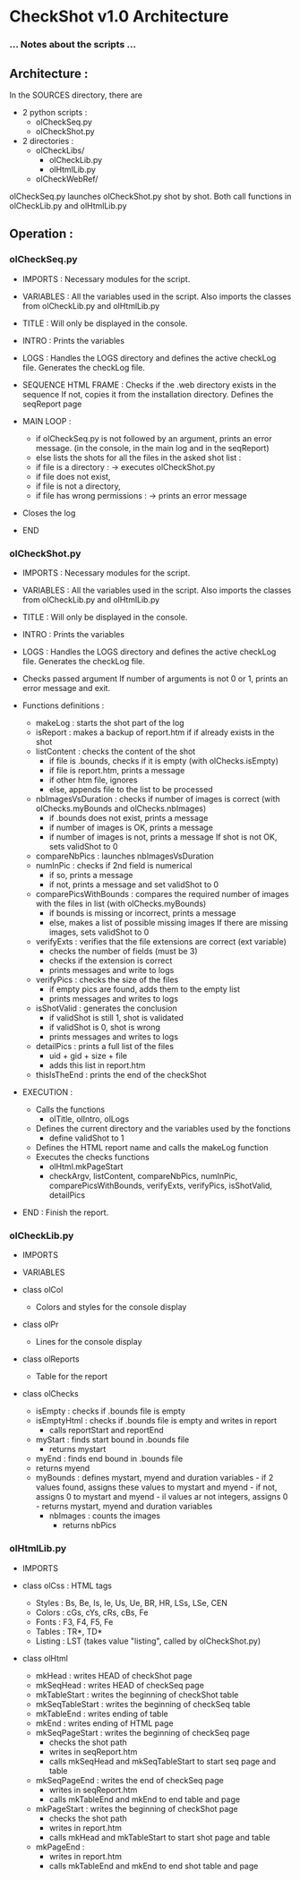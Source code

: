 # CheckShot v1.0 Architecture
### ... Notes about the scripts ... ###

## Architecture :

In the SOURCES directory, there are 
- 2 python scripts :
	* olCheckSeq.py
	* olCheckShot.py
- 2 directories :
	* olCheckLibs/
		* olCheckLib.py
		* olHtmlLib.py
	* olCheckWebRef/

olCheckSeq.py launches olCheckShot.py shot by shot.
Both call functions in olCheckLib.py and olHtmlLib.py


## Operation :

### olCheckSeq.py

- IMPORTS : Necessary modules for the script.

- VARIABLES : All the variables used in the script.
  Also imports the classes from olCheckLib.py and olHtmlLib.py

- TITLE : Will only be displayed in the console.

- INTRO : Prints the variables

- LOGS : Handles the LOGS directory and defines the active checkLog file.
  Generates the checkLog file.

- SEQUENCE HTML FRAME :
  Checks if the .web directory exists in the sequence
  If not, copies it from the installation directory.
  Defines the seqReport page

- MAIN LOOP :
  * if olCheckSeq.py is not followed by an argument, prints an error message.
  (in the console, in the main log and in the seqReport)
  * else lists the shots
  for all the files in the asked shot list :
  - if file is a directory :
    -> executes olCheckShot.py
  - if file does not exist,
  - if file is not a directory,
  - if file has wrong permissions :
  	-> prints an error message

- Closes the log

- END


### olCheckShot.py

- IMPORTS : Necessary modules for the script.

- VARIABLES : All the variables used in the script.
  Also imports the classes from olCheckLib.py and olHtmlLib.py

- TITLE : Will only be displayed in the console.

- INTRO : Prints the variables

- LOGS : Handles the LOGS directory and defines the active checkLog file.
  Generates the checkLog file.

- Checks passed argument
  If number of arguments is not 0 or 1, prints an error message and exit.

- Functions definitions :
	* makeLog : starts the shot part of the log
	* isReport : makes a backup of report.htm if if already exists in the shot
	* listContent : checks the content of the shot
	  - if file is .bounds, checks if it is empty (with olChecks.isEmpty)
	  - if file is report.htm, prints a message
	  - if other htm file, ignores
	  - else, appends file to the list to be processed
	* nbImagesVsDuration : checks if number of images is correct
	  (with olChecks.myBounds and olChecks.nbImages)
	  - if .bounds does not exist, prints a message
	  - if number of images is OK, prints a message
	  - if number of images is not, prints a message
	  If shot is not OK, sets validShot to 0
	* compareNbPics : launches nbImagesVsDuration
	* numInPic : checks if 2nd field is numerical
	  - if so, prints a message
	  - if not, prints a message and set validShot to 0
	* comparePicsWithBounds : compares the required number of images with the files in list
	  (with olChecks.myBounds)
	  - if bounds is missing or incorrect, prints a message
	  - else, makes a list of possible missing images
	  If there are missing images, sets validShot to 0
	* verifyExts : verifies that the file extensions are correct (ext variable)
	  - checks the number of fields (must be 3)
	  - checks if the extension is correct
	  - prints messages and write to logs
	* verifyPics : checks the size of the files
	  - if empty pics are found, adds them to the empty list
	  - prints messages and writes to logs
	* isShotValid : generates the conclusion
	  - if validShot is still 1, shot is validated
	  - if validShot is 0, shot is wrong	  
	  - prints messages and writes to logs
	* detailPics : prints a full list of the files
	  - uid + gid + size + file
	  - adds this list in report.htm
	* thisIsTheEnd : prints the end of the checkShot

- EXECUTION : 
	* Calls the functions
	  - olTitle, olIntro, olLogs
	* Defines the current directory and the variables used by the fonctions
	  - define validShot to 1
	* Defines the HTML report name and calls the makeLog function
	* Executes the checks functions
	  - olHtml.mkPageStart
	  - checkArgv, listContent, compareNbPics, numInPic, comparePicsWithBounds,
	    verifyExts, verifyPics, isShotValid, detailPics

- END : Finish the report.


### olCheckLib.py

- IMPORTS

- VARIABLES

- class olCol
  * Colors and styles for the console display

- class olPr
  * Lines for the console display

- class olReports
  * Table for the report

- class olChecks
  * isEmpty : checks if .bounds file is empty
  * isEmptyHtml : checks if .bounds file is empty and writes in report
  	- calls reportStart and reportEnd
  * myStart : finds start bound in .bounds file
  	- returns mystart
  * myEnd : finds end bound in .bounds file
   - returns myend
  * myBounds : defines mystart, myend and duration variables
		- if 2 values found, assigns these values to mystart and myend
		- if not, assigns 0 to mystart and myend
		- il values ar not integers, assigns 0
		- returns mystart, myend and duration variables
	* nbImages : counts the images
		- returns nbPics


### olHtmlLib.py

- IMPORTS

- class olCss : HTML tags
	* Styles : Bs, Be, Is, Ie, Us, Ue, BR, HR, LSs, LSe, CEN
	* Colors : cGs, cYs, cRs, cBs, Fe
	* Fonts : F3, F4, F5, Fe
	* Tables : TR*, TD*
	* Listing : LST (takes value "listing", called by olCheckShot.py)

- class olHtml
	* mkHead : writes HEAD of checkShot page
	* mkSeqHead : writes HEAD of checkSeq page
	* mkTableStart : writes the beginning of checkShot table
	* mkSeqTableStart : writes the beginning of checkSeq table
	* mkTableEnd : writes ending of table
	* mkEnd : writes ending of HTML page
	* mkSeqPageStart : writes the beginning of checkSeq page
		- checks the shot path
		- writes in seqReport.htm
		- calls mkSeqHead and mkSeqTableStart to start seq page and table
	* mkSeqPageEnd : writes the end of checkSeq page
		- writes in seqReport.htm
		- calls mkTableEnd and mkEnd to end table and page
	* mkPageStart : writes the beginning of checkShot page
		- checks the shot path
		- writes in report.htm
		- calls mkHead and mkTableStart to start shot page and table
	* mkPageEnd : 
		- writes in report.htm
		- calls mkTableEnd and mkEnd to end shot table and page

